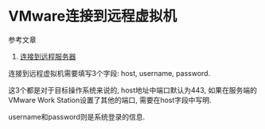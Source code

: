 # VMware连接到远程虚拟机

参考文章

1. [连接到远程服务器](https://docs.vmware.com/cn/VMware-Workstation-Pro/12.0/com.vmware.ws.using.doc/GUID-1C25DD11-C117-4BA0-B3A2-FA76AF1AC8EB.html)

连接到远程虚拟机需要填写3个字段: host, username, password.

这3个都是对于目标操作系统来说的, host地址中端口默认为443, 如果在服务端的VMware Work Station设置了其他的端口, 需要在host字段中写明.

username和password则是系统登录的信息.
